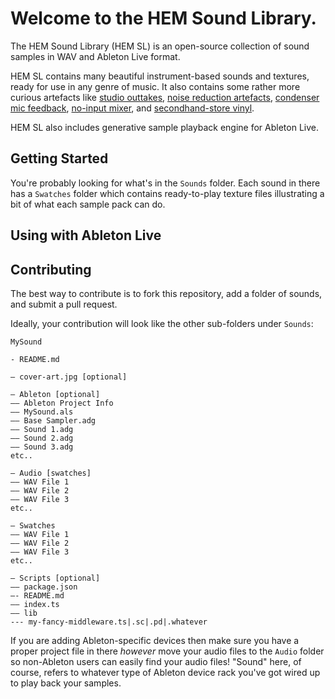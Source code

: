 # Welcome to the HEM Sound Library.

The HEM Sound Library (HEM SL) is an open-source collection of sound samples in WAV and Ableton Live format.

HEM SL contains many beautiful instrument-based sounds and textures, ready for use in any genre of music.
It also contains some rather more curious artefacts like [studio outtakes](http://google.com), [noise reduction artefacts](), 
[condenser mic feedback](), [no-input mixer](), and [secondhand-store vinyl]().

HEM SL also includes generative sample playback engine for Ableton Live.

## Getting Started

You're probably looking for what's in the `Sounds` folder. Each sound in there has a `Swatches` folder which contains ready-to-play texture files
illustrating a bit of what each sample pack can do.

## Using with Ableton Live

## Contributing

The best way to contribute is to fork this repository, add a folder of sounds, and submit a pull request.

Ideally, your contribution will look like the other sub-folders under `Sounds`:

    MySound

    - README.md

    – cover-art.jpg [optional]

    – Ableton [optional]
    –– Ableton Project Info
    –– MySound.als
    –– Base Sampler.adg
    –– Sound 1.adg
    –– Sound 2.adg
    –– Sound 3.adg
    etc..

    – Audio [swatches]
    –– WAV File 1
    –– WAV File 2
    –– WAV File 3
    etc..

    – Swatches
    –– WAV File 1
    –– WAV File 2
    –– WAV File 3
    etc..

    – Scripts [optional]
    –– package.json
    –- README.md
    –– index.ts
    –– lib
    --- my-fancy-middleware.ts|.sc|.pd|.whatever

If you are adding Ableton-specific devices then make sure you have a proper project file in there *however*
move your audio files to the `Audio` folder so non-Ableton users can easily find your audio files! "Sound" here, 
of course, refers to whatever type of Ableton device rack you've got wired up to play back your samples.